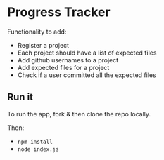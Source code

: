 # Progress Tracker

Functionality to add:
* Register a project
* Each project should have a list of expected files
* Add github usernames to a project
* Add expected files for a project
* Check if a user committed all the expected files



## Run it

To run the app, fork & then clone the repo locally.

Then:

* `npm install`
* `node index.js`
